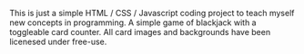 This is just a simple HTML / CSS / Javascript coding project to teach myself new concepts in programming. A simple game of blackjack with a toggleable card counter. All card images and backgrounds have been licenesed under free-use.
